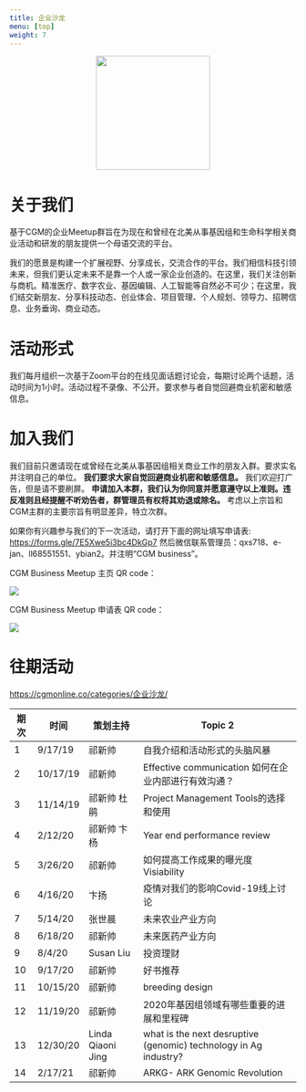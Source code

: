 ```yaml
---
title: 企业沙龙
menu: [top]
weight: 7
---
```


<div align="center">
<img src="https://i.imgur.com/8R88Jw7.png" height=200>
</div>

# 关于我们
基于CGM的企业Meetup群旨在为现在和曾经在北美从事基因组和生命科学相关商业活动和研发的朋友提供一个母语交流的平台。

我们的愿景是构建一个扩展视野、分享成长，交流合作的平台。我们相信科技引领未来，但我们更认定未来不是靠一个人或一家企业创造的。在这里，我们关注创新与商机。精准医疗、数字农业、基因编辑、人工智能等自然必不可少；在这里，我们结交新朋友、分享科技动态、创业体会、项目管理、个人规划、领导力、招聘信息、业务垂询、商业动态。

# 活动形式

我们每月组织一次基于Zoom平台的在线见面话题讨论会，每期讨论两个话题，活动时间为1小时。活动过程不录像、不公开。要求参与者自觉回避商业机密和敏感信息。

# 加入我们
我们目前只邀请现在或曾经在北美从事基因组相关商业工作的朋友入群。要求实名并注明自己的单位。
**我们要求大家自觉回避商业机密和敏感信息。** 我们欢迎打广告，但是请不要刷屏。
**申请加入本群，我们认为你同意并愿意遵守以上准则。违反准则且经提醒不听劝告者，群管理员有权将其劝退或除名。**
考虑以上宗旨和CGM主群的主要宗旨有明显差异，特立次群。

如果你有兴趣参与我们的下一次活动，请打开下面的网址填写申请表:
https://forms.gle/7E5Xwe5i3bc4DkGp7
然后微信联系管理员：qxs718、e-jan、ll68551551、ybian2。并注明“CGM business”。


CGM Business Meetup 主页 QR code：

![](https://i.imgur.com/HSnCLlQ.png)


CGM Business Meetup 申请表 QR code：

![](https://i.imgur.com/gcr4YLb.png)

# 往期活动
https://cgmonline.co/categories/企业沙龙/

 |期次|时间|策划主持 |Topic 2|
 |-- | ----- | --------- | ---------------------------------------------------------------------------------- |
 |1  | 9/17/19  | 祁新帅       | 自我介绍和活动形式的头脑风暴                                                                     |
 |2  | 10/17/19 | 祁新帅       | Effective communication 如何在企业内部进行有效沟通？                                             |
 |3  | 11/14/19 | 祁新帅 杜鹃    | Project Management Tools的选择和使用                                                     |
 |4  | 2/12/20  | 祁新帅 卞杨    | Year end performance review                                                        |
 |5  | 3/26/20  | 祁新帅       | 如何提高工作成果的曝光度Visiability                                                            |
 |6  | 4/16/20  | 卞扬        | 疫情对我们的影响Covid-19线上讨论                                                               |
 |7  | 5/14/20  | 张世晨       | 未来农业产业方向                                                                           |
 |8  | 6/18/20  | 祁新帅       | 未来医药产业方向                                                                           |
 |9  | 8/4/20   | Susan Liu | 投资理财                                                                               |
 |10 | 9/17/20  | 祁新帅       | 好书推荐                                                                               |
 |11 | 10/15/20 | 祁新帅       | breeding design                                                                    |
 |12 | 11/19/20 | 祁新帅       | 2020年基因组领域有哪些重要的进展和里程碑                                                             |
 |13 | 12/30/20 | Linda Qiaoni Jing      | what is the next desruptive (genomic) technology in Ag industry? |
 |14 | 2/17/21  | 祁新帅       | ARKG- ARK Genomic Revolution                                                                               |



